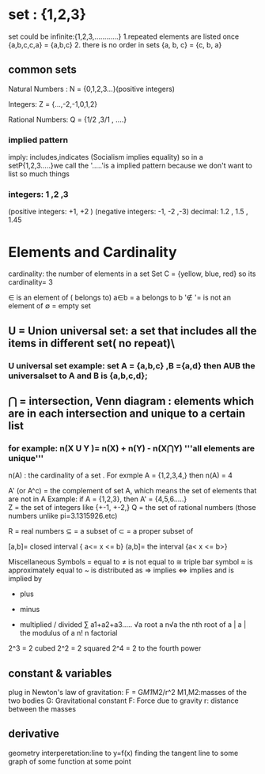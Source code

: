 # set : {1,2,3}
set could be infinite:{1,2,3,............}
1.repeated elements are listed once
 {a,b,c,c,a} = {a,b,c} 
2. there is no order in sets
{a, b, c} = {c, b, a}

## common sets
Natural Numbers :
N = {0,1,2,3...}(positive integers)

Integers:
Z = {...,-2,-1,0,1,2}

Rational Numbers:
Q = {1/2 ,3/1 , ....}
### implied pattern
imply: includes,indicates
(Socialism implies equality)
so in a setP{1,2,3.....}we call the '.....'is a implied pattern because we don't want to list so much things

### integers:  1 ,2 ,3   
(positive integers: +1, +2 )
(negative integers: -1, -2 ,-3)
decimal: 1.2  ,  1.5 , 1.45

# Elements and Cardinality
cardinality: the number of elements in a set
Set C = {yellow, blue, red}
so its cardinality= 3

∈ is an element of ( belongs to)   a∈b = a belongs to b
'∉ '= is not an element of
∅ = empty set
## U = Union universal set: a set that includes all the items in different set( no repeat)\
### U universal set example: set A = {a,b,c} ,B ={a,d} then AUB the universalset to A and B is {a,b,c,d};
 ## ⋂ = intersection, Venn diagram : elements which are in each intersection and unique to a certain list
 ### for example: n(X U Y )= n(X) + n(Y) - n(X⋂Y) '''all elements are unique'''

n(A) : the cardinality of a set . For exmple A = {1,2,3,4,} then n(A) = 4

A' (or A^c) = the complement of set A, which means the set of elements that are not in A
Example: if A = {1,2,3}, then A' = {4,5,6.....}\
Z = the set of integers like {+-1, +-2,}
Q = the set of rational numbers (those numbers unlike pi=3.1315926.etc)

R = real numbers
⊆ = a subset of
⊂ = a proper subset of

[a,b]= closed interval { a<= x <= b}
(a,b]= the interval {a< x <= b>}


Miscellaneous Symbols
= equal to
≠ is not equal to
≅ triple bar symbol
≈ is approximately equal to
~ is distributed as
⇒ implies
⇔ implies and is implied by
+ plus
- minus
* multiplied 
/ divided
∑ a1+a2+a3.....
√a root a
n√a the nth root of a
| a | the modulus of a
n! n factorial

2^3 = 2 cubed
2^2 = 2 squared
2^4 = 2 to the fourth power

## constant &  variables
plug in
Newton's law of gravitation: F = G*M1*M2/r^2
M1,M2:masses of the two bodies
G: Gravitational constant
F: Force due to gravity
r: distance between the masses

## derivative
geometry interperetation:line to y=f(x)
finding the tangent line to some graph of some function at some point


